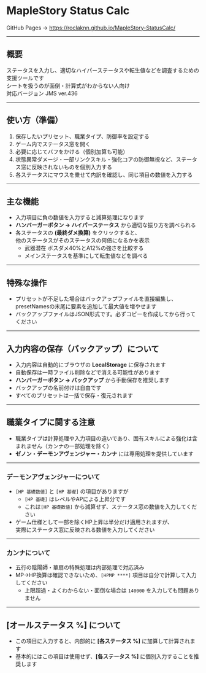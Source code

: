 # MapleStory Status Calc

GitHub Pages → https://roclaknn.github.io/MapleStory-StatusCalc/

---

## 概要
ステータスを入力し、適切なハイパーステータスや転生値などを調査するための支援ツールです  
シートを扱うのが面倒・計算式がわからない人向け  
対応バージョン JMS ver.436

---

## 使い方（準備）
1. 保存したいプリセット、職業タイプ、防御率を設定する  
2. ゲーム内でステータス窓を開く  
3. 必要に応じてバフをかける（個別加算も可能）  
4. 状態異常ダメージ・一部リンクスキル・強化コアの防御無視など、ステータス窓に反映されないものを個別入力する  
5. 各ステータスにマウスを乗せて内訳を確認し、同じ項目の数値を入力する  

---

## 主な機能
- 入力項目に負の数値を入力すると減算処理になります  
- **ハンバーガーボタン → ハイパーステータス** から適切な振り方を調べられる  
- 各ステータスの **(最終ダメ換算)** をクリックすると、  
  他のステータスがそのステータスの何倍になるかを表示
  - 武器潜在 ボスダメ40%とA12%の強さを比較する  
  - メインステータスを基準にして転生値などを調べる  

---

## 特殊な操作
- プリセットが不足した場合はバックアップファイルを直接編集し、
  presetNamesの末尾に要素を追加して最大値を増やせます
- バックアップファイルはJSON形式です。必ずコピーを作成してから行ってください

---

## 入力内容の保存（バックアップ）について
- 入力内容は自動的にブラウザの **LocalStorage** に保存されます  
- 自動保存は一時ファイル削除などで消える可能性があります  
- **ハンバーガーボタン → バックアップ** から手動保存を推奨します  
- バックアップの名前付けは自由です  
- すべてのプリセットは一括で保存・復元されます   

---

## 職業タイプに関する注意
- 職業タイプは計算処理や入力項目の違いであり、固有スキルによる強化は含まれません（カンナの一部処理を除く）  
- **ゼノン・デーモンアヴェンジャー・カンナ** には専用処理を提供しています  

---

### デーモンアヴェンジャーについて
- `[HP 基礎数値]` と `[HP 基礎]` の項目がありますが  
  - `[HP 基礎]` はレベルやAPによる上昇分です  
  - これは`[HP 基礎数値]` から減算せず、ステータス窓の数値を入力してください  
- ゲーム仕様として一部を除くHP上昇は半分だけ適用されますが、  
  実際にステータス窓に反映される数値を入力してください  

---

### カンナについて
- 五行の陰陽師・華扇の特殊処理は内部処理で対応済み  
- MP→HP換算は確認できないため、`[HPMP ****]` 項目は自分で計算して入力してください  
  - 上限超過・よくわからない・面倒な場合は `140000` を入力しても問題ありません  

---

## [オールステータス %] について
- この項目に入力すると、内部的に **[各ステータス %]** に加算して計算されます  
- 基本的にはこの項目は使用せず、**[各ステータス %]** に個別入力することを推奨します  
